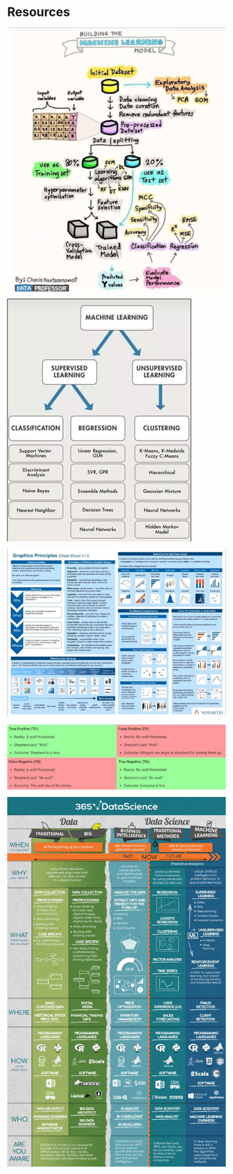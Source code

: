# Resources

![Machine Learning flow](MlSteps.png)

![](ML.png)

![](gra.jpg)

![](Conf.jpg)


![](1.jpg)
